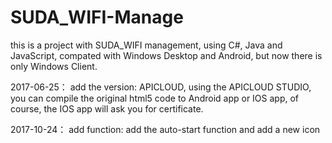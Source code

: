 # SUDA_WIFI-Manage
this is a project with SUDA_WIFI management, using C#, Java and JavaScript, compated with Windows Desktop and Android, but now there is only Windows Client.

2017-06-25：
add the version: APICLOUD, using the APICLOUD STUDIO, you can compile the original html5 code to Android app or IOS app, of course, the IOS app will ask you for certificate.

2017-10-24：
add function: add the auto-start function and add a new icon